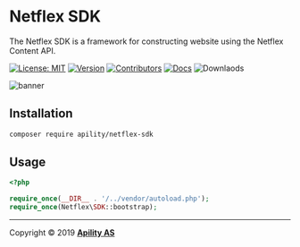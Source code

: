 # Netflex SDK

The Netflex SDK is a framework for constructing website using the Netflex Content API.

[![License: MIT](https://img.shields.io/github/license/apility/netflex-sdk.svg)](https://opensource.org/licenses/MIT)
[![Version](https://img.shields.io/github/tag/apility/netflex-sdk.svg?label=version)](https://github.com/apility/netflex-sdk/releases/latest)
[![Contributors](https://img.shields.io/github/contributors/apility/netflex-sdk.svg?color=green)](https://github.com/apility/netflex-sdk/graphs/contributors)
[![Docs](https://img.shields.io/badge/docs-docs.netflex.dev-blue.svg)](https://docs.netflex.dev/docs/1.0)
![Downlaods](https://img.shields.io/packagist/dm/apility/netflex-sdk.svg)

![banner](https://d3lnipq2e3xuc0.cloudfront.net/media/o/1557406595/banner.png)

## Installation

```bash
composer require apility/netflex-sdk
```

## Usage

```php
<?php

require_once(__DIR__ . '/../vendor/autoload.php');
require_once(Netflex\SDK::bootstrap);
```

<hr>

Copyright &copy; 2019 **[Apility AS](https://apility.no)**

